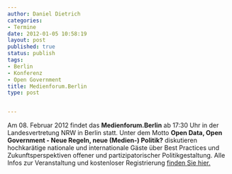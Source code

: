 ```yaml
---
author: Daniel Dietrich
categories:
- Termine
date: 2012-01-05 10:58:19
layout: post
published: true
status: publish
tags:
- Berlin
- Konferenz
- Open Government
title: Medienforum.Berlin
type: post


---
```


Am 08. Februar 2012 findet das **Medienforum.Berlin** ab 17:30 Uhr in der Landesvertretung NRW in Berlin statt. Unter dem Motto **Open Data, Open Government - Neue Regeln, neue (Medien-) Politik?** diskutieren hochkarätige nationale und internationale Gäste über Best Practices und Zukunftsperspektiven offener und partizipatorischer Politikgestaltung. Alle Infos zur Veranstaltung und kostenloser Registrierung [finden Sie hier.](http://www.medienforum.nrw.de/de/home/medienforumberlin.html)